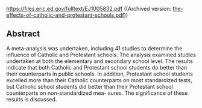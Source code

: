 <a href="https://files.eric.ed.gov/fulltext/EJ1005832.pdf" target="_blank" rel="noopener">https://files.eric.ed.gov/fulltext/EJ1005832.pdf</a> ((Archived version: <a href="https://thyreon.com/wp-content/uploads/2022/02/the-effects-of-catholic-and-protestant-schools.pdf">the-effects-of-catholic-and-protestant-schools.pdf</a>))
<h2>Abstract</h2>A meta-analysis was undertaken, including 41 studies to determine the influence of Catholic and Protestant schools. The analysis examined studies undertaken at both the elementary and secondary school level. The results indicate that both Catholic and Protestant school students do better than their counterparts in public schools. In addition, Protestant school students excelled more than their Catholic counterparts on most standardized tests, but Catholic school students did better than their Protestant school counterparts on non-standardized mea- sures. The significance of these results is discussed.
